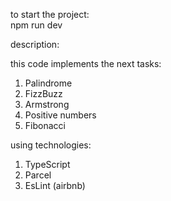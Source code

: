 to start the project:    
npm run dev


description:

this code implements the next tasks:

1. Palindrome
2. FizzBuzz
3. Armstrong
4. Positive numbers
5. Fibonacci

using technologies:

1. TypeScript
2. Parcel
3. EsLint (airbnb)
